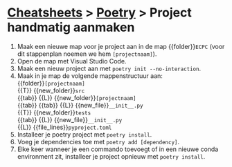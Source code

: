# [Cheatsheets](../cheatsheets.md) > [Poetry](main.md) > Project handmatig aanmaken

1. Maak een nieuwe map voor je project aan in de map {{folder}}`ECPC` (voor dit stappenplan noemen we hem `[projectnaam]`).
1. Open de map met Visual Studio Code.
1. Maak een nieuw project aan met `poetry init --no-interaction`.
1.  Maak in je map de volgende mappenstructuur aan:  
    {{folder}}`[projectnaam]`    
    {{T}} {{new_folder}}`src`    
    {{tab}} {{L}} {{new_folder}}`[projectnaam]`      
    {{tab}} {{tab}} {{L}} {{new_file}}`__init__.py`      
    {{T}} {{new_folder}}`tests`      
    {{tab}} {{L}} {{new_file}}`__init__.py`      
    {{L}} {{file_lines}}`pyproject.toml`    
1. Installeer je poetry project met `poetry install`.
1. Voeg je dependencies toe met `poetry add [dependency]`.
1. Elke keer wanneer je een commando toevoegt of in een nieuwe conda environment zit, installeer je project opnieuw met `poetry install`.
